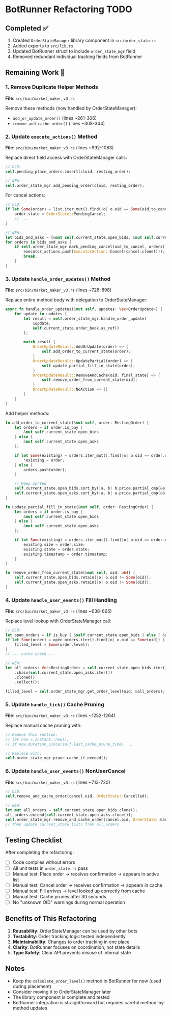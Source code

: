 # BotRunner Refactoring TODO

## Completed ✅
1. Created `OrderStateManager` library component in `src/order_state.rs`
2. Added exports to `src/lib.rs`
3. Updated BotRunner struct to include `order_state_mgr` field
4. Removed redundant individual tracking fields from BotRunner

## Remaining Work 🚧

### 1. Remove Duplicate Helper Methods
**File**: `src/bin/market_maker_v3.rs`

Remove these methods (now handled by OrderStateManager):
- `add_or_update_order()` (lines ~261-306)
- `remove_and_cache_order()` (lines ~308-344)

### 2. Update `execute_actions()` Method
**File**: `src/bin/market_maker_v3.rs` (lines ~992-1083)

Replace direct field access with OrderStateManager calls:

```rust
// OLD:
self.pending_place_orders.insert(cloid, resting_order);

// NEW:
self.order_state_mgr.add_pending_order(cloid, resting_order);
```

For cancel actions:
```rust
// OLD:
if let Some(order) = list.iter_mut().find(|o| o.oid == Some(oid_to_cancel) && o.state == OrderState::Active) {
    order.state = OrderState::PendingCancel;
    // ...
}

// NEW:
let bids_and_asks = [&mut self.current_state.open_bids, &mut self.current_state.open_asks];
for orders in bids_and_asks {
    if self.order_state_mgr.mark_pending_cancel(oid_to_cancel, orders) {
        executor_actions.push(ExecutorAction::Cancel(cancel.clone()));
        break;
    }
}
```

### 3. Update `handle_order_updates()` Method
**File**: `src/bin/market_maker_v3.rs` (lines ~726-898)

Replace entire method body with delegation to OrderStateManager:

```rust
async fn handle_order_updates(&mut self, updates: Vec<OrderUpdate>) {
    for update in updates {
        let result = self.order_state_mgr.handle_order_update(
            &update,
            self.current_state.order_book.as_ref()
        );

        match result {
            OrderUpdateResult::AddOrUpdate(order) => {
                self.add_order_to_current_state(order);
            }
            OrderUpdateResult::UpdatePartial(order) => {
                self.update_partial_fill_in_state(order);
            }
            OrderUpdateResult::RemoveAndCache(oid, final_state) => {
                self.remove_order_from_current_state(oid);
            }
            OrderUpdateResult::NoAction => {}
        }
    }
}
```

Add helper methods:
```rust
fn add_order_to_current_state(&mut self, order: RestingOrder) {
    let orders = if order.is_buy {
        &mut self.current_state.open_bids
    } else {
        &mut self.current_state.open_asks
    };

    if let Some(existing) = orders.iter_mut().find(|o| o.oid == order.oid) {
        *existing = order;
    } else {
        orders.push(order);
    }

    // Keep sorted
    self.current_state.open_bids.sort_by(|a, b| b.price.partial_cmp(&a.price).unwrap_or(std::cmp::Ordering::Equal));
    self.current_state.open_asks.sort_by(|a, b| a.price.partial_cmp(&b.price).unwrap_or(std::cmp::Ordering::Equal));
}

fn update_partial_fill_in_state(&mut self, order: RestingOrder) {
    let orders = if order.is_buy {
        &mut self.current_state.open_bids
    } else {
        &mut self.current_state.open_asks
    };

    if let Some(existing) = orders.iter_mut().find(|o| o.oid == order.oid) {
        existing.size = order.size;
        existing.state = order.state;
        existing.timestamp = order.timestamp;
    }
}

fn remove_order_from_current_state(&mut self, oid: u64) {
    self.current_state.open_bids.retain(|o| o.oid != Some(oid));
    self.current_state.open_asks.retain(|o| o.oid != Some(oid));
}
```

### 4. Update `handle_user_events()` Fill Handling
**File**: `src/bin/market_maker_v3.rs` (lines ~638-665)

Replace level lookup with OrderStateManager call:

```rust
// OLD:
let open_orders = if is_buy { &self.current_state.open_bids } else { &self.current_state.open_asks };
if let Some(order) = open_orders.iter().find(|o| o.oid == Some(oid)) {
    filled_level = Some(order.level);
}
// ... cache check ...

// NEW:
let all_orders: Vec<RestingOrder> = self.current_state.open_bids.iter()
    .chain(self.current_state.open_asks.iter())
    .cloned()
    .collect();

filled_level = self.order_state_mgr.get_order_level(oid, &all_orders);
```

### 5. Update `handle_tick()` Cache Pruning
**File**: `src/bin/market_maker_v3.rs` (lines ~1252-1264)

Replace manual cache pruning with:

```rust
// Remove this section:
// let now = Instant::now();
// if now.duration_since(self.last_cache_prune_time) ...

// Replace with:
self.order_state_mgr.prune_cache_if_needed();
```

### 6. Update `handle_user_events()` NonUserCancel
**File**: `src/bin/market_maker_v3.rs` (lines ~713-720)

```rust
// OLD:
self.remove_and_cache_order(cancel.oid, OrderState::Cancelled);

// NEW:
let mut all_orders = self.current_state.open_bids.clone();
all_orders.extend(self.current_state.open_asks.clone());
self.order_state_mgr.remove_and_cache_order(cancel.oid, OrderState::Cancelled, &mut all_orders);
// Then update current_state lists from all_orders
```

## Testing Checklist

After completing the refactoring:

- [ ] Code compiles without errors
- [ ] All unit tests in `order_state.rs` pass
- [ ] Manual test: Place order → receives confirmation → appears in active list
- [ ] Manual test: Cancel order → receives confirmation → appears in cache
- [ ] Manual test: Fill arrives → level looked up correctly from cache
- [ ] Manual test: Cache prunes after 30 seconds
- [ ] No "unknown OID" warnings during normal operation

## Benefits of This Refactoring

1. **Reusability**: OrderStateManager can be used by other bots
2. **Testability**: Order tracking logic tested independently
3. **Maintainability**: Changes to order tracking in one place
4. **Clarity**: BotRunner focuses on coordination, not state details
5. **Type Safety**: Clear API prevents misuse of internal state

## Notes

- Keep the `calculate_order_level()` method in BotRunner for now (used during placement)
- Consider moving it to OrderStateManager later
- The library component is complete and tested
- BotRunner integration is straightforward but requires careful method-by-method updates
